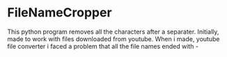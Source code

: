 # FileNameCropper

This python program removes all the characters after a separater. 
Initially, made to work with files downloaded from youtube. 
When i made, youtube file converter i faced a problem that all the file names ended with -<file code>
